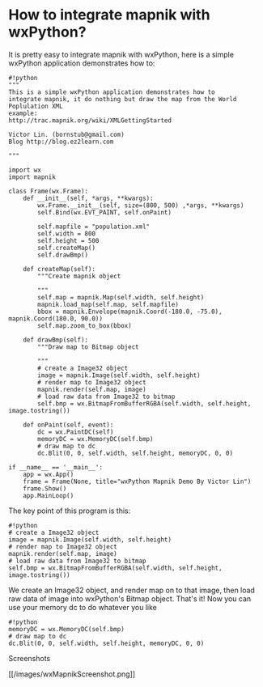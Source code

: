 <!-- Name: IntegrateWithWxPython -->
<!-- Version: 5 -->
<!-- Last-Modified: 2008/12/13 22:15:55 -->
<!-- Author: victorlin -->


# How to integrate mapnik with wxPython?

It is pretty easy to integrate mapnik with wxPython, here is a simple wxPython application demonstrates how to:


    #!python
    """
    This is a simple wxPython application demonstrates how to
    integrate mapnik, it do nothing but draw the map from the World Poplulation XML
    example:
    http://trac.mapnik.org/wiki/XMLGettingStarted
    
    Victor Lin. (bornstub@gmail.com)
    Blog http://blog.ez2learn.com
    
    """
    
    import wx
    import mapnik
    
    class Frame(wx.Frame):
        def __init__(self, *args, **kwargs):
            wx.Frame.__init__(self, size=(800, 500) ,*args, **kwargs)
            self.Bind(wx.EVT_PAINT, self.onPaint)
    
            self.mapfile = "population.xml"
            self.width = 800
            self.height = 500
            self.createMap()
            self.drawBmp()
    
        def createMap(self):
            """Create mapnik object
    
            """
            self.map = mapnik.Map(self.width, self.height)
            mapnik.load_map(self.map, self.mapfile)
            bbox = mapnik.Envelope(mapnik.Coord(-180.0, -75.0), mapnik.Coord(180.0, 90.0))
            self.map.zoom_to_box(bbox)
    
        def drawBmp(self):
            """Draw map to Bitmap object
    
            """
            # create a Image32 object
            image = mapnik.Image(self.width, self.height)
            # render map to Image32 object
            mapnik.render(self.map, image)
            # load raw data from Image32 to bitmap
            self.bmp = wx.BitmapFromBufferRGBA(self.width, self.height, image.tostring())
    
        def onPaint(self, event):
            dc = wx.PaintDC(self)
            memoryDC = wx.MemoryDC(self.bmp)
            # draw map to dc
            dc.Blit(0, 0, self.width, self.height, memoryDC, 0, 0)
    
    if __name__ == '__main__':
        app = wx.App()
        frame = Frame(None, title="wxPython Mapnik Demo By Victor Lin")
        frame.Show()
        app.MainLoop()

The key point of this program is this:


    #!python
    # create a Image32 object
    image = mapnik.Image(self.width, self.height)
    # render map to Image32 object
    mapnik.render(self.map, image)
    # load raw data from Image32 to bitmap
    self.bmp = wx.BitmapFromBufferRGBA(self.width, self.height, image.tostring())

We create an Image32 object, and render map on to that image, then load raw data of image into wxPython's Bitmap object. That's it! Now you can use your memory dc to do whatever you like


    #!python
    memoryDC = wx.MemoryDC(self.bmp)
    # draw map to dc
    dc.Blit(0, 0, self.width, self.height, memoryDC, 0, 0)

Screenshots

[[/images/wxMapnikScreenshot.png]]